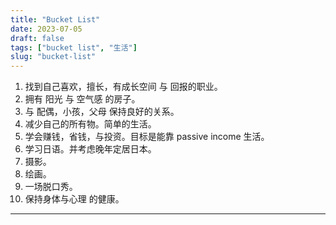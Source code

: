 ```yaml
---
title: "Bucket List"
date: 2023-07-05
draft: false
tags: ["bucket list", "生活"]
slug: "bucket-list"
---
```


1. 找到自己喜欢，擅长，有成长空间 与 回报的职业。
2. 拥有 阳光 与 空气感 的房子。
3. 与 配偶，小孩，父母 保持良好的关系。
4. 减少自己的所有物。简单的生活。
5. 学会赚钱，省钱，与投资。目标是能靠 passive income 生活。
6. 学习日语。并考虑晚年定居日本。
7. 摄影。
8. 绘画。
9. 一场脱口秀。
10. 保持身体与心理 的健康。

---
